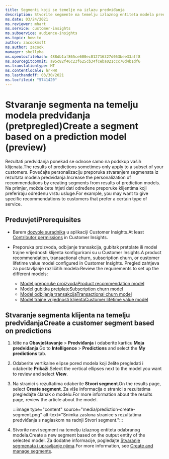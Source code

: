 ```yaml
---
title: Segmenti koji se temelje na izlazu predviđanja
description: Stvorite segmente na temelju izlaznog entiteta modela predviđanja.
ms.date: 03/24/2021
ms.reviewer: mhart
ms.service: customer-insights
ms.subservice: audience-insights
ms.topic: how-to
author: zacookmsft
ms.author: zacook
manager: shellyha
ms.openlocfilehash: 488db1af865ce600ec012716327d053bee33aff8
ms.sourcegitcommit: a95c82f46c23f625cb34fceba021ccc70d4b1df6
ms.translationtype: HT
ms.contentlocale: hr-HR
ms.lasthandoff: 03/30/2021
ms.locfileid: "5741420"
---
```

# <a name="create-a-segment-based-on-a-prediction-model-preview"></a><span data-ttu-id="ec701-103">Stvaranje segmenta na temelju modela predviđanja (pretpregled)</span><span class="sxs-lookup"><span data-stu-id="ec701-103">Create a segment based on a prediction model (preview)</span></span>

<span data-ttu-id="ec701-104">Rezultati predviđanja ponekad se odnose samo na podskup vaših klijenata.</span><span class="sxs-lookup"><span data-stu-id="ec701-104">The results of predictions sometimes only apply to a subset of your customers.</span></span> <span data-ttu-id="ec701-105">Povećajte personalizaciju preporuka stvaranjem segmenata iz rezultata modela predviđanja.</span><span class="sxs-lookup"><span data-stu-id="ec701-105">Increase the personalization of recommendations by creating segments from results of prediction models.</span></span> <span data-ttu-id="ec701-106">Na primjer, možda ćete htjeti dati određene preporuke klijentima koji preferiraju određenu vrstu usluge.</span><span class="sxs-lookup"><span data-stu-id="ec701-106">For example, you may want to give specific recommendations to customers that prefer a certain type of service.</span></span> 

## <a name="prerequisites"></a><span data-ttu-id="ec701-107">Preduvjeti</span><span class="sxs-lookup"><span data-stu-id="ec701-107">Prerequisites</span></span>

- <span data-ttu-id="ec701-108">Barem [dozvole suradnika](permissions.md) u aplikaciji Customer Insights.</span><span class="sxs-lookup"><span data-stu-id="ec701-108">At least [Contributor permissions](permissions.md) in Customer Insights.</span></span>

- <span data-ttu-id="ec701-109">Preporuka proizvoda, odbijanje transakcija, gubitak pretplate ili model trajne vrijednosti klijenta konfigurirani su u Customer Insights.</span><span class="sxs-lookup"><span data-stu-id="ec701-109">A product recommendation, transactional churn, subscription churn, or customer lifetime value model configured in Customer Insights.</span></span> <span data-ttu-id="ec701-110">Pregled zahtjeva za postavljanje različitih modela:</span><span class="sxs-lookup"><span data-stu-id="ec701-110">Review the requirements to set up the different models:</span></span>

  - [<span data-ttu-id="ec701-111">Model preporuke proizvoda</span><span class="sxs-lookup"><span data-stu-id="ec701-111">Product recommendation model</span></span>](predict-product-recommendation.md)
  - [<span data-ttu-id="ec701-112">Model gubitka pretplate</span><span class="sxs-lookup"><span data-stu-id="ec701-112">Subscription churn model</span></span>](predict-subscription-churn.md)
  - [<span data-ttu-id="ec701-113">Model odbijanja transakcija</span><span class="sxs-lookup"><span data-stu-id="ec701-113">Transactional churn model</span></span>](predict-transactional-churn.md)
  - [<span data-ttu-id="ec701-114">Model trajne vrijednosti klijenta</span><span class="sxs-lookup"><span data-stu-id="ec701-114">Customer lifetime value model</span></span>](predict-customer-lifetime-value.md)

## <a name="create-a-customer-segment-based-on-predictions"></a><span data-ttu-id="ec701-115">Stvaranje segmenta klijenta na temelju predviđanja</span><span class="sxs-lookup"><span data-stu-id="ec701-115">Create a customer segment based on predictions</span></span>

1. <span data-ttu-id="ec701-116">Idite na **Obavještavanje** > **Predviđanja** i odaberite karticu **Moja predviđanja**.</span><span class="sxs-lookup"><span data-stu-id="ec701-116">Go to **Intelligence** > **Predictions** and select the **My predictions** tab.</span></span>

1. <span data-ttu-id="ec701-117">Odaberite vertikalne elipse pored modela koji želite pregledati i odaberite **Prikaži**.</span><span class="sxs-lookup"><span data-stu-id="ec701-117">Select the vertical ellipses next to the model you want to review and select **View**.</span></span>

1. <span data-ttu-id="ec701-118">Na stranici s rezultatima odaberite **Stvori segment**.</span><span class="sxs-lookup"><span data-stu-id="ec701-118">On the results page, select **Create segment**.</span></span> <span data-ttu-id="ec701-119">Za više informacija o stranici s rezultatima pregledajte članak o modelu.</span><span class="sxs-lookup"><span data-stu-id="ec701-119">For more information about the results page, review the article about the model.</span></span>

   :::image type="content" source="media/prediction-create-segment.png" alt-text="Snimka zaslona stranice s rezultatima predviđanja s naglaskom na radnji Stvori segment.":::

1. <span data-ttu-id="ec701-121">Stvorite novi segment na temelju izlaznog entiteta odabranog modela.</span><span class="sxs-lookup"><span data-stu-id="ec701-121">Create a new segment based on the output entity of the selected model.</span></span> <span data-ttu-id="ec701-122">Za dodatne informacije, pogledajte [Stvaranje segmenata i upravljanje njima](segments.md).</span><span class="sxs-lookup"><span data-stu-id="ec701-122">For more information, see [Create and manage segments](segments.md).</span></span>